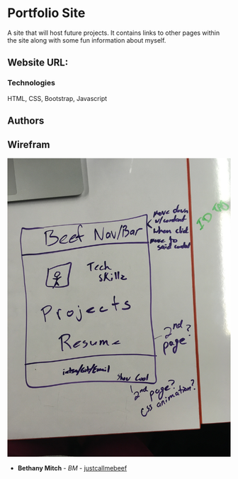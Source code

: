 # Portfolio Site

A site that will host future projects. It contains links to other pages within the site along with some fun information about myself. 

## Website URL: 

<!-- INSERT URL -->

### Technologies 

HTML, CSS, Bootstrap, Javascript 

## Authors

## Wirefram 

![GitHub Logo](assets/personal-site-wireframe.jpg)

* **Bethany Mitch** - *BM* - [justcallmebeef](https://github.com/justcallmebeef)